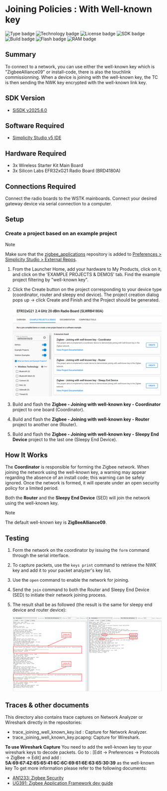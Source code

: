 # Joining Policies : With Well-known key #

![Type badge](https://img.shields.io/badge/Type-Virtual%20Application-green)
![Technology badge](https://img.shields.io/badge/Technology-Zigbee-green)
![License badge](https://img.shields.io/badge/License-Zlib-green)
![SDK badge](https://img.shields.io/badge/SDK-v2025.6.0-green)
![Build badge](https://img.shields.io/badge/Build-passing-green)
![Flash badge](https://img.shields.io/badge/Flash-228.44%20KB-blue)
![RAM badge](https://img.shields.io/badge/RAM-15.1%20KB-blue)

## Summary ##

To connect to a network, you can use either the well-known key which is "ZigbeeAlliance09" or install-code, there is also the touchlink commissionning. When a device is joining with the well-known key, the TC is then sending the NWK key encrypted with the well-known link key.

## SDK Version ##

- [SiSDK v2025.6.0](https://github.com/SiliconLabs/simplicity_sdk/releases/tag/v2025.6.0)

## Software Required ##

- [Simplicity Studio v5 IDE](https://www.silabs.com/developers/simplicity-studio)

## Hardware Required ##

- 3x Wireless Starter Kit Main Board
- 3x Silicon Labs EFR32xG21 Radio Board (BRD4180A)

## Connections Required ##

Connect the radio boards to the WSTK mainboards. Connect your desired gateway device via serial connection to a computer.

## Setup ##

### Create a project based on an example project ###

> [!NOTE]
> Make sure that the [zigbee_applications](https://github.com/SiliconLabs/zigbee_applications) repository is added to [Preferences > Simplicity Studio > External Repos](https://docs.silabs.com/simplicity-studio-5-users-guide/latest/ss-5-users-guide-about-the-launcher/welcome-and-device-tabs).

1. From the Launcher Home, add your hardware to My Products, click on it, and click on the 'EXAMPLE PROJECTS & DEMOS' tab. Find the example project filtering by "well-known key".

2. Click the Create button on the project corresponding to your device type (coordinator, router and sleepy end device). The project creation dialog pops up -> click Create and Finish and the Project should be generated.

    ![create_project](image/create_project.png)

3. Build and flash the **Zigbee - Joining with well-known key - Coordinator** project to one board (Coordinator).

4. Build and flash the **Zigbee - Joining with well-known key - Router** project to another one (Router).

5. Build and flash the **Zigbee - Joining with well-known key - Sleepy End Device** project to the last one (Sleepy End Device).

## How It Works ##

The **Coordinator** is responsible for forming the Zigbee network. When joining the network using the well-known key, a warning may appear regarding the absence of an install code; this warning can be safely ignored. Once the network is formed, it will operate under an open security policy for a limited period.

Both the **Router** and the **Sleepy End Device** (SED) will join the network using the well-known key.

> [!NOTE]
> The default well-known key is **ZigBeeAlliance09**.

## Testing ##

1. Form the network on the coordinator by issuing the `form` command through the serial interface.

2. To capture packets, use the `keys print` command to retrieve the NWK key and add it to your packet analyzer's key list.

3. Use the `open` command to enable the network for joining.

4. Send the `join` command to both the Router and Sleepy End Device (SED) to initiate their network joining process.

5. The result shall be as followed (the result is the same for sleepy end device and router device):

   ![alt text](image/result.png)

## Traces & other documents ##

This directory also contains trace captures on Network Analyzer or Wireshark directly in the repositories:

- trace_joining_well_known_key.isd : Capture for Network Analyzer.
- trace_joining_well_known_key.pcapng: Capture for Wireshark.

**To use Wireshark Capture**
You need to add the well-known key to your wireshark keys to decode packets. Go to : [Edit -> Preferences -> Protocols -> ZigBee -> Edit] and add : **5A:69:67:42:65:65:41:6C:6C:69:61:6E:63:65:30:39** as the well-known key
To get more information please refer to the following documents:

- [AN1233: Zigbee Security](https://www.silabs.com/documents/public/application-notes/an1233-zigbee-security.pdf)
- [UG391: Zigbee Application Framework dev guide](https://www.silabs.com/documents/public/user-guides/ug391-zigbee-app-framework-dev-guide.pdf)

